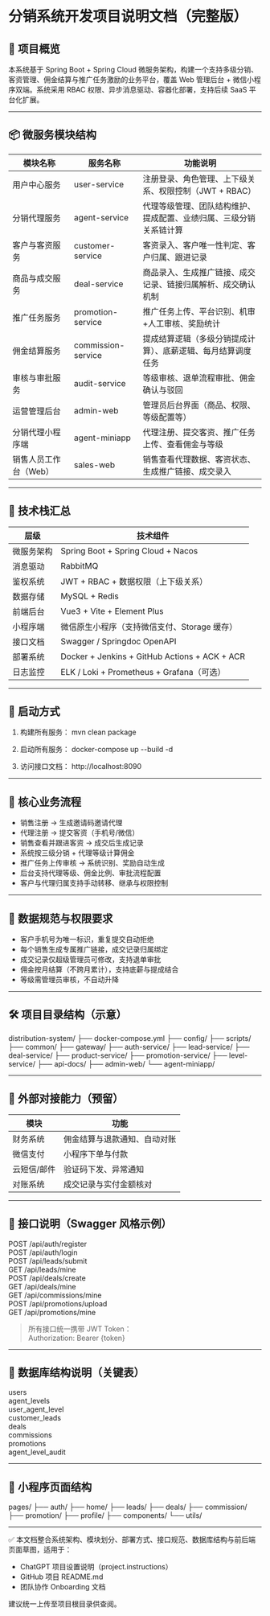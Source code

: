 # 分销系统开发项目说明文档（完整版）

## 📌 项目概览
本系统基于 Spring Boot + Spring Cloud 微服务架构，构建一个支持多级分销、客资管理、佣金结算与推广任务激励的业务平台，覆盖 Web 管理后台 + 微信小程序双端。系统采用 RBAC 权限、异步消息驱动、容器化部署，支持后续 SaaS 平台化扩展。

---

## 📦 微服务模块结构

| 模块名称              | 服务名称             | 功能说明                                                                 |
|-----------------------|----------------------|--------------------------------------------------------------------------|
| 用户中心服务          | user-service         | 注册登录、角色管理、上下级关系、权限控制（JWT + RBAC）                  |
| 分销代理服务          | agent-service        | 代理等级管理、团队结构维护、提成配置、业绩归属、三级分销关系链计算       |
| 客户与客资服务        | customer-service     | 客资录入、客户唯一性判定、客户归属、跟进记录                             |
| 商品与成交服务        | deal-service         | 商品录入、生成推广链接、成交记录、链接归属解析、成交确认机制             |
| 推广任务服务          | promotion-service    | 推广任务上传、平台识别、机审+人工审核、奖励统计                           |
| 佣金结算服务          | commission-service   | 提成结算逻辑（多级分销提成计算）、底薪逻辑、每月结算调度任务              |
| 审核与审批服务        | audit-service        | 等级审核、退单流程审批、佣金确认与驳回                                   |
| 运营管理后台          | admin-web            | 管理员后台界面（商品、权限、等级配置等）                                 |
| 分销代理小程序端      | agent-miniapp        | 代理注册、提交客资、推广任务上传、查看佣金与等级                         |
| 销售人员工作台（Web） | sales-web            | 销售查看代理数据、客资状态、生成推广链接、成交录入                       |

---

## 🧠 技术栈汇总

| 层级        | 技术组件                                        |
|-------------|-------------------------------------------------|
| 微服务架构  | Spring Boot + Spring Cloud + Nacos             |
| 消息驱动    | RabbitMQ                                        |
| 鉴权系统    | JWT + RBAC + 数据权限（上下级关系）             |
| 数据存储    | MySQL + Redis                                   |
| 前端后台    | Vue3 + Vite + Element Plus                      |
| 小程序端    | 微信原生小程序（支持微信支付、Storage 缓存）    |
| 接口文档    | Swagger / Springdoc OpenAPI                     |
| 部署系统    | Docker + Jenkins + GitHub Actions + ACK + ACR  |
| 日志监控    | ELK / Loki + Prometheus + Grafana（可选）       |

---

## 🚀 启动方式

1. 构建所有服务：
   mvn clean package

2. 启动所有服务：
   docker-compose up --build -d

3. 访问接口文档：
   http://localhost:8090

---

## 🔑 核心业务流程

- 销售注册 → 生成邀请码邀请代理
- 代理注册 → 提交客资（手机号/微信）
- 销售查看并跟进客资 → 成交后生成记录
- 系统按三级分销 + 代理等级计算佣金
- 推广任务上传审核 → 系统识别、奖励自动生成
- 后台支持代理等级、佣金比例、审批流程配置
- 客户与代理归属支持手动转移、继承与权限控制

---

## 📎 数据规范与权限要求

- 客户手机号为唯一标识，重复提交自动拒绝
- 每个销售生成专属推广链接，成交记录归属绑定
- 成交记录仅超级管理员可修改，支持退单审批
- 佣金按月结算（不跨月累计），支持底薪与提成结合
- 等级需管理员审核，不自动升降

---

## 🛠️ 项目目录结构（示意）

distribution-system/
├── docker-compose.yml
├── config/
├── scripts/
├── common/
├── gateway/
├── auth-service/
├── lead-service/
├── deal-service/
├── product-service/
├── promotion-service/
├── level-service/
├── api-docs/
├── admin-web/
└── agent-miniapp/

---

## 🔌 外部对接能力（预留）

| 模块       | 功能                                 |
|------------|--------------------------------------|
| 财务系统   | 佣金结算与退款通知、自动对账         |
| 微信支付   | 小程序下单与付款                     |
| 云短信/邮件 | 验证码下发、异常通知                 |
| 对账系统   | 成交记录与实付金额核对               |

---

## 📑 接口说明（Swagger 风格示例）

POST /api/auth/register  
POST /api/auth/login  
POST /api/leads/submit  
GET  /api/leads/mine  
POST /api/deals/create  
GET  /api/deals/mine  
GET  /api/commissions/mine  
POST /api/promotions/upload  
GET  /api/promotions/mine  

> 所有接口统一携带 JWT Token：  
> Authorization: Bearer {token}

---

## 🧾 数据库结构说明（关键表）

users  
agent_levels  
user_agent_level  
customer_leads  
deals  
commissions  
promotions  
agent_level_audit

---

## 📱 小程序页面结构

pages/
├── auth/
├── home/
├── leads/
├── deals/
├── commission/
├── promotion/
├── profile/
├── components/
└── utils/

---

✅ 本文档整合系统架构、模块划分、部署方式、接口规范、数据库结构与前后端页面草图，适用于：
- ChatGPT 项目设置说明（project.instructions）
- GitHub 项目 README.md
- 团队协作 Onboarding 文档

建议统一上传至项目根目录供查阅。
